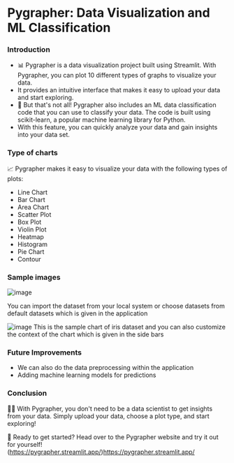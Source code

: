 # Pygrapher: Data Visualization and ML Classification
### Introduction
- 📊 Pygrapher is a data visualization project built using Streamlit. With Pygrapher, you can plot 10 different types of graphs to visualize your data.
- It provides an intuitive interface that makes it easy to upload your data and start exploring.
- 🤖 But that's not all! Pygrapher also includes an ML data classification code that you can use to classify your data. The code is built using scikit-learn, a popular machine learning library for Python.
- With this feature, you can quickly analyze your data and gain insights into your data set.

### Type of charts
📈 Pygrapher makes it easy to visualize your data with the following types of plots:

- Line Chart
- Bar Chart
- Area Chart
- Scatter Plot
- Box Plot
- Violin Plot
- Heatmap
- Histogram
- Pie Chart
- Contour

### Sample images
![image](https://github.com/Hariharan2608/PyGrapher/assets/88303186/dcac6ad1-d777-4ce5-9760-4509586b2369)

You can import the dataset from your local system or choose datasets from default datasets which is given in the application

![image](https://github.com/Hariharan2608/PyGrapher/assets/88303186/303dcb39-a02f-4a6c-acd6-14f52d5688e4)
This is the sample chart of iris dataset and you can also customize the context of the chart which is given in the side bars

### Future Improvements
 - We can also do the data preprocessing within the application
 - Adding machine learning models for predictions

### Conclusion
👩‍💻 With Pygrapher, you don't need to be a data scientist to get insights from your data. Simply upload your data, choose a plot type, and start exploring!

🚀 Ready to get started? Head over to the Pygrapher website and try it out for yourself! (https://pygrapher.streamlit.app/)https://pygrapher.streamlit.app/

